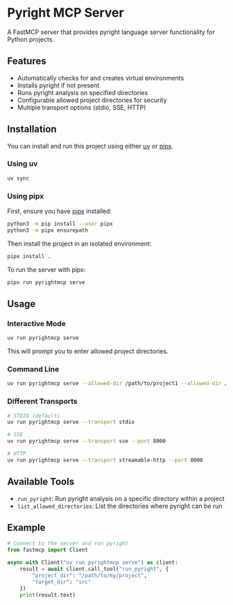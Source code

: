 # Pyright MCP Server

A FastMCP server that provides pyright language server functionality for Python projects.

## Features

- Automatically checks for and creates virtual environments
- Installs pyright if not present
- Runs pyright analysis on specified directories
- Configurable allowed project directories for security
- Multiple transport options (stdio, SSE, HTTP)

## Installation

You can install and run this project using either [uv](https://github.com/astral-sh/uv) or [pipx](https://pypa.github.io/pipx/).

### Using uv

```bash
uv sync
```

### Using pipx

First, ensure you have [pipx](https://pypa.github.io/pipx/) installed:

```bash
python3 -m pip install --user pipx
python3 -m pipx ensurepath
```

Then install the project in an isolated environment:

```bash
pipx install .
```

To run the server with pipx:

```bash
pipx run pyrightmcp serve
```

## Usage

### Interactive Mode

```bash
uv run pyrightmcp serve
```

This will prompt you to enter allowed project directories.

### Command Line

```bash
uv run pyrightmcp serve --allowed-dir /path/to/project1 --allowed-dir /path/to/project2
```

### Different Transports

```bash
# STDIO (default)
uv run pyrightmcp serve --transport stdio

# SSE
uv run pyrightmcp serve --transport sse --port 8000

# HTTP
uv run pyrightmcp serve --transport streamable-http --port 8000
```

## Available Tools

- `run_pyright`: Run pyright analysis on a specific directory within a project
- `list_allowed_directories`: List the directories where pyright can be run

## Example

```python
# Connect to the server and run pyright
from fastmcp import Client

async with Client("uv run pyrightmcp serve") as client:
    result = await client.call_tool("run_pyright", {
        "project_dir": "/path/to/my/project",
        "target_dir": "src"
    })
    print(result.text)
```
